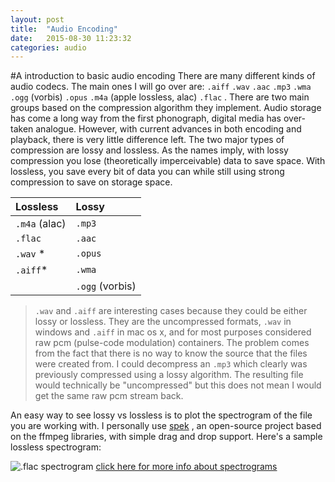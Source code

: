 ```yaml
---
layout: post
title:  "Audio Encoding"
date:   2015-08-30 11:23:32
categories: audio
---
```

#A introduction to basic audio encoding
There are many different kinds of audio codecs. The main ones I will go over are: `.aiff` `.wav` `.aac` `.mp3` `.wma` `.ogg` (vorbis) `.opus` `.m4a` (apple lossless, alac) `.flac` .
There are two main groups based on the compression algorithm they implement. 
Audio storage has come a long way from the first phonograph, digital media has over-taken analogue.
However, with current advances in both encoding and playback, there is very little difference left.
The two major types of compression are lossy and lossless. As the names imply, with lossy compression you lose (theoretically imperceivable) data to save space.
With lossless, you save every bit of data you can while still using strong compression to save on storage space.

| Lossless    | Lossy |
|:-------------   |:------------- |
| `.m4a` (alac)    | `.mp3`  |
| `.flac`    | `.aac`  | 
| `.wav` *   | `.opus` | 
| `.aiff`*	  | `.wma` |
|			  | `.ogg` (vorbis) |
    
	

>`.wav` and `.aiff` are interesting cases because they could be either lossy or lossless. 
They are the uncompressed formats, `.wav` in windows and `.aiff` in mac os x, and for most purposes considered raw pcm (pulse-code modulation) containers.
The problem comes from the fact that there is no way to know the source that the files were created from. 
I could decompress an `.mp3` which clearly was previously compressed using a lossy algorithm. 
The resulting file would technically be "uncompressed" but this does not mean I would get the same raw pcm stream back.

An easy way to see lossy vs lossless is to plot the spectrogram of the file you are working with.
I personally use [spek](http://spek.cc/) , an open-source project based on the ffmpeg libraries, with simple drag and drop support.
Here's a sample lossless spectrogram:

![.flac spectrogram](https://raw.githubusercontent.com/knaik94/knaik94.github.io/master/images/spek1.JPG)
[click here for more info about spectrograms](https://en.wikipedia.org/wiki/Spectrogram)





 
